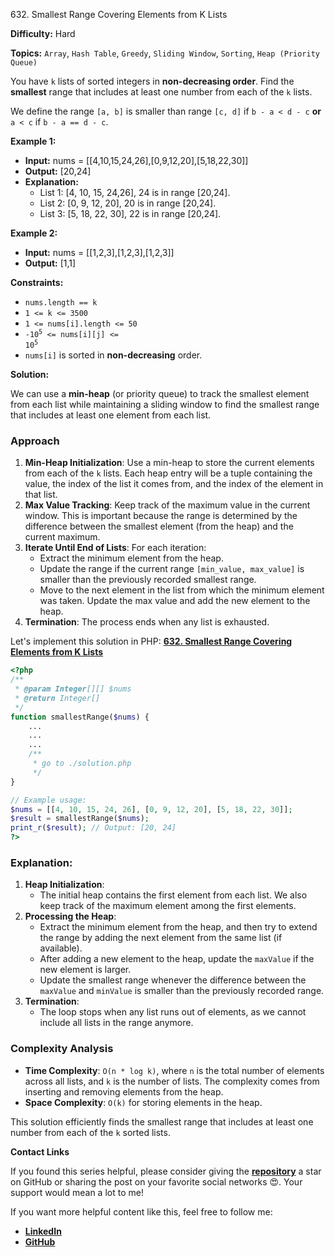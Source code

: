 632\. Smallest Range Covering Elements from K Lists

**Difficulty:** Hard

**Topics:** `Array`, `Hash Table`, `Greedy`, `Sliding Window`, `Sorting`, `Heap (Priority Queue)`

You have `k` lists of sorted integers in **non-decreasing order**. Find the **smallest** range that includes at least one number from each of the `k` lists.

We define the range `[a, b]` is smaller than range `[c, d]` if `b - a < d - c` **or** `a < c` if `b - a == d - c`.

**Example 1:**

- **Input:** nums = [[4,10,15,24,26],[0,9,12,20],[5,18,22,30]]
- **Output:** [20,24]
- **Explanation:**
  - List 1: [4, 10, 15, 24,26], 24 is in range [20,24].
  - List 2: [0, 9, 12, 20], 20 is in range [20,24].
  - List 3: [5, 18, 22, 30], 22 is in range [20,24].

**Example 2:**

- **Input:** nums = [[1,2,3],[1,2,3],[1,2,3]]
- **Output:** [1,1]

**Constraints:**

- `nums.length == k`
- `1 <= k <= 3500`
- `1 <= nums[i].length <= 50`
- <code>-10<sup>5</sup> <= nums[i][j] <= 10<sup>5</sup></code>
- `nums[i]` is sorted in **non-decreasing** order.


**Solution:**

We can use a **min-heap** (or priority queue) to track the smallest element from each list while maintaining a sliding window to find the smallest range that includes at least one element from each list.

### Approach

1. **Min-Heap Initialization**: Use a min-heap to store the current elements from each of the `k` lists. Each heap entry will be a tuple containing the value, the index of the list it comes from, and the index of the element in that list.
2. **Max Value Tracking**: Keep track of the maximum value in the current window. This is important because the range is determined by the difference between the smallest element (from the heap) and the current maximum.
3. **Iterate Until End of Lists**: For each iteration:
   - Extract the minimum element from the heap.
   - Update the range if the current range `[min_value, max_value]` is smaller than the previously recorded smallest range.
   - Move to the next element in the list from which the minimum element was taken. Update the max value and add the new element to the heap.
4. **Termination**: The process ends when any list is exhausted.

Let's implement this solution in PHP: **[632. Smallest Range Covering Elements from K Lists](https://github.com/mah-shamim/leet-code-in-php/tree/main/algorithms/000632-smallest-range-covering-elements-from-k-lists/solution.php)**

```php
<?php
/**
 * @param Integer[][] $nums
 * @return Integer[]
 */
function smallestRange($nums) {
    ...
    ...
    ...
    /**
     * go to ./solution.php
     */
}

// Example usage:
$nums = [[4, 10, 15, 24, 26], [0, 9, 12, 20], [5, 18, 22, 30]];
$result = smallestRange($nums);
print_r($result); // Output: [20, 24]
?>
```

### Explanation:

1. **Heap Initialization**:
   - The initial heap contains the first element from each list. We also keep track of the maximum element among the first elements.
2. **Processing the Heap**:
   - Extract the minimum element from the heap, and then try to extend the range by adding the next element from the same list (if available).
   - After adding a new element to the heap, update the `maxValue` if the new element is larger.
   - Update the smallest range whenever the difference between the `maxValue` and `minValue` is smaller than the previously recorded range.
3. **Termination**:
   - The loop stops when any list runs out of elements, as we cannot include all lists in the range anymore.

### Complexity Analysis
- **Time Complexity**: `O(n * log k)`, where `n` is the total number of elements across all lists, and `k` is the number of lists. The complexity comes from inserting and removing elements from the heap.
- **Space Complexity**: `O(k)` for storing elements in the heap.

This solution efficiently finds the smallest range that includes at least one number from each of the `k` sorted lists.

**Contact Links**

If you found this series helpful, please consider giving the **[repository](https://github.com/mah-shamim/leet-code-in-php)** a star on GitHub or sharing the post on your favorite social networks 😍. Your support would mean a lot to me!

If you want more helpful content like this, feel free to follow me:

- **[LinkedIn](https://www.linkedin.com/in/arifulhaque/)**
- **[GitHub](https://github.com/mah-shamim)**